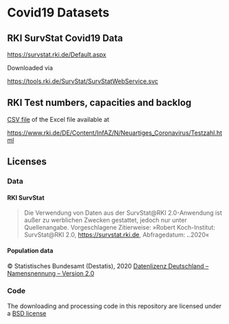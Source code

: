 # Covid19 Datasets

## RKI SurvStat Covid19 Data

https://survstat.rki.de/Default.aspx

Downloaded via

https://tools.rki.de/SurvStat/SurvStatWebService.svc

## RKI Test numbers, capacities and backlog

[CSV file](data/test-numbers.csv) of the Excel file available at

https://www.rki.de/DE/Content/InfAZ/N/Neuartiges_Coronavirus/Testzahl.html

## Licenses

### Data

#### RKI SurvStat

>Die Verwendung von Daten aus der SurvStat@RKI 2.0-Anwendung ist außer zu werblichen Zwecken gestattet,
jedoch nur unter Quellenangabe.
> Vorgeschlagene Zitierweise:
> »Robert Koch-Institut: SurvStat@RKI 2.0, https://survstat.rki.de, Abfragedatum: **.**.2020«

#### Population data

© Statistisches Bundesamt (Destatis), 2020
[Datenlizenz Deutschland – Namensnennung – Version 2.0](https://www.destatis.de/DE/Service/Impressum/copyright-genesis-online.html)

### Code

The downloading and processing code in this repository are licensed under a [BSD license](./LICENSE)
